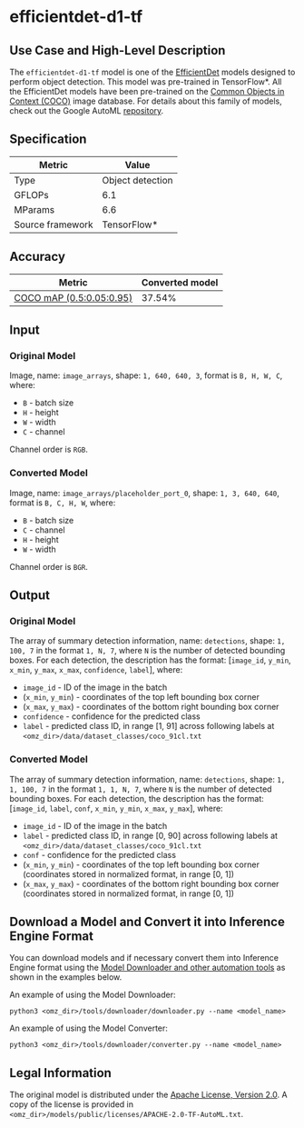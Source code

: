 # efficientdet-d1-tf

## Use Case and High-Level Description

The `efficientdet-d1-tf` model is one of the [EfficientDet](https://arxiv.org/abs/1911.09070)
models  designed to perform object detection. This model was pre-trained in TensorFlow\*.
All the EfficientDet models have been pre-trained on the [Common Objects in Context (COCO)](https://cocodataset.org/#home) image database.
For details about this family of models, check out the Google AutoML [repository](https://github.com/google/automl/tree/master/efficientdet).

## Specification

| Metric            | Value           |
|-------------------|-----------------|
| Type              | Object detection|
| GFLOPs            |     6.1         |
| MParams           |     6.6         |
| Source framework  | TensorFlow\*    |

## Accuracy

| Metric                                                                | Converted model |
| --------------------------------------------------------------------- | --------------- |
| [COCO mAP (0.5:0.05:0.95)](https://cocodataset.org/#detection-eval)   | 37.54%          |

## Input

### Original Model

Image, name: `image_arrays`,  shape: `1, 640, 640, 3`, format is `B, H, W, C`, where:

- `B` - batch size
- `H` - height
- `W` - width
- `C` - channel

Channel order is `RGB`.

### Converted Model

Image, name: `image_arrays/placeholder_port_0`,  shape: `1, 3, 640, 640`, format is `B, C, H, W`, where:

- `B` - batch size
- `C` - channel
- `H` - height
- `W` - width

Channel order is `BGR`.

## Output

### Original Model

The array of summary detection information, name: `detections`, shape: `1, 100, 7` in the format `1, N, 7`, where `N` is the number of detected
bounding boxes. For each detection, the description has the format:
[`image_id`, `y_min`, `x_min`, `y_max`, `x_max`, `confidence`, `label`], where:

- `image_id` - ID of the image in the batch
- (`x_min`, `y_min`) - coordinates of the top left bounding box corner
- (`x_max`, `y_max`) - coordinates of the bottom right bounding box corner
- `confidence` - confidence for the predicted class
- `label` - predicted class ID, in range [1, 91] across following labels at `<omz_dir>/data/dataset_classes/coco_91cl.txt`

### Converted Model

The array of summary detection information, name: `detections`, shape: `1, 1, 100, 7` in the format `1, 1, N, 7`, where `N` is the number of detected
bounding boxes. For each detection, the description has the format:
[`image_id`, `label`, `conf`, `x_min`, `y_min`, `x_max`, `y_max`], where:

- `image_id` - ID of the image in the batch
- `label` - predicted class ID, in range [0, 90] across following labels at `<omz_dir>/data/dataset_classes/coco_91cl.txt`
- `conf` - confidence for the predicted class
- (`x_min`, `y_min`) - coordinates of the top left bounding box corner (coordinates stored in normalized format, in range [0, 1])
- (`x_max`, `y_max`) - coordinates of the bottom right bounding box corner  (coordinates stored in normalized format, in range [0, 1])

## Download a Model and Convert it into Inference Engine Format

You can download models and if necessary convert them into Inference Engine format using the [Model Downloader and other automation tools](../../../tools/downloader/README.md) as shown in the examples below.

An example of using the Model Downloader:
```
python3 <omz_dir>/tools/downloader/downloader.py --name <model_name>
```

An example of using the Model Converter:
```
python3 <omz_dir>/tools/downloader/converter.py --name <model_name>
```

## Legal Information

The original model is distributed under the
[Apache License, Version 2.0](https://raw.githubusercontent.com/google/automl/master/LICENSE).
A copy of the license is provided in `<omz_dir>/models/public/licenses/APACHE-2.0-TF-AutoML.txt`.

